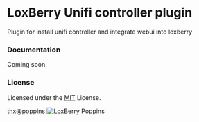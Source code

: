 # LoxBerry Unifi controller plugin
Plugin for install unifi controller and integrate webui into loxberry

### Documentation

Coming soon.

### License

Licensed under the [MIT](LICENSE) License.

thx@poppins
![LoxBerry Poppins](https://user-images.githubusercontent.com/3605512/72895177-1bebb700-3d1d-11ea-8393-7e9f3a7a0207.png)
